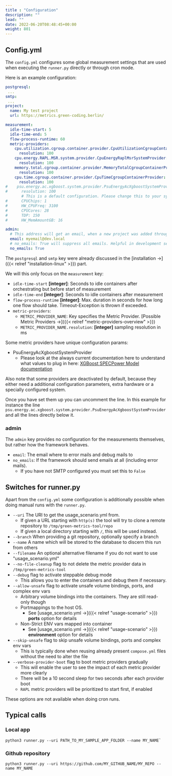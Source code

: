 ```yaml
---
title : "Configuration"
description: ""
lead: ""
date: 2022-06-20T08:48:45+00:00
weight: 801
---
```


## Config.yml

The `config.yml` configures some global measurement settings that are used when
executing the `runner.py` directly or through cron mode.

Here is an example configuration:

```yaml
postgresql:
 ...
smtp:
 ...
project:
  name: My test project
  url: https://metrics.green-coding.berlin/

measurement:
  idle-time-start: 5
  idle-time-end: 5
  flow-process-runtime: 60
  metric-providers:
    cpu.utilization.cgroup.container.provider.CpuUtilizationCgroupContainerProvider:
      resolution: 100
    cpu.energy.RAPL.MSR.system.provider.CpuEnergyRaplMsrSystemProvider:
      resolution: 100
    memory.total.cgroup.container.provider.MemoryTotalCgroupContainerProvider:
      resolution: 100
    cpu.time.cgroup.container.provider.CpuTimeCgroupContainerProvider:
      resolution: 100
#    psu.energy.ac.xgboost.system.provider.PsuEnergyAcXgboostSystemProvider:
#      resolution: 100
       # This is a default configuration. Please change this to your system!
#      CPUChips: 1
#      HW_CPUFreq: 3100
#      CPUCores: 28
#      TDP: 150
#      HW_MemAmountGB: 16

admin:
  # This address will get an email, when a new project was added through the frontend
  email: myemail@dev.local
  # no_emails: True will suppress all emails. Helpful in development servers
  no_emails: True

```

The `postgresql` and `smtp` key were already discussed in the [installation →]({{< relref "installation-linux" >}}) part.

We will this only focus on the `measurement` key:

- `idle-time-start` **[integer]**: Seconds to idle containers after orchestrating but before start of measurement
- `idle-time-end` **[integer]**: Seconds to idle containers after measurement
- `flow-process-runtime` **[integer]**: Max. duration in seconds for how long one flow should take. Timeout-Exception is thrown if exceeded.
- `metric-providers`:
  + `METRIC_PROVIDER_NAME`: Key specifies the Metric Provider. [Possible Metric Providers →]({{< relref "metric-providers-overview" >}})
  + `METRIC_PROVIDER_NAME.resolution`: **[integer]** sampling resolution in ms

Some metric providers have unique configuration params:

- PsuEnergyAcXgboostSystemProvider
  + Please look at the always current documentation here to understand what values to plug in here: [XGBoost SPECPower Model documentation](https://github.com/green-coding-berlin/spec-power-model)

Also note that some providers are deactivated by default, because they either need a
additional configuration parameters, extra hardware or a specially configured system.

Once you have set them up you can uncomment the line. In this example for instance
the line `psu.energy.ac.xgboost.system.provider.PsuEnergyAcXgboostSystemProvider` and all
the lines directly below it.

### admin

The `admin` key provides no configuration for the measurements themselves, but rather how
the framework behaves.

- `email`: The email where to error mails and debug mails to
- `no_emails`: If the framework should send emails at all (including error mails).
  + If you have not SMTP configured you must set this to `False`

## Switches for runner.py

Apart from the `config.yml` some configuration is additionally possible when doing manual runs
with the `runner.py`.

- `--uri` The URI to get the usage_scenario.yml from.
  + If given a URL starting with `http(s)` the tool will try to clone a remote repository to `/tmp/green-metrics-tool/repo`
  + If given a local directory starting with `/`, this will be used instead.
- `--branch` When providing a git repository, optionally specify a branch
- `--name` A name which will be stored to the database to discern this run from others
- `--filename` An optional alternative filename if you do not want to use "usage_scenario.yml"
- `--no-file-cleanup` flag to not delete the metric provider data in `/tmp/green-metrics-tool`
- `--debug` flag to activate steppable debug mode
  + This allows you to enter the containers and debug them if necessary.
- `--allow-unsafe` flag to activate unsafe volume bindings, ports, and complex env vars
  + Arbitrary volume bindings into the containers. They are still read-only though
  + Portmappings to the host OS.
    * See [usage_scenario.yml →]({{< relref "usage-scenario" >}}) **ports** option for details
  + Non-Strict ENV vars mapped into container
    * See [usage_scenario.yml →]({{< relref "usage-scenario" >}}) **environment** option for details
- `--skip-unsafe` flag to skip unsafe volume bindings, ports and complex env vars
  + This is typically done when reusing already present `compose.yml` files without the need to alter the file
- `--verbose-provider-boot` flag to boot metric providers gradually
  + This will enable the user to see the impact of each metric provider more clearly
  + There will be a 10 second sleep for two seconds after each provider boot
  + `RAPL` metric providers will be prioritized to start first, if enabled

These options are not available when doing cron runs.

## Typical calls

### Local app

```console
python3 runner.py --uri PATH_TO_MY_SAMPLE_APP_FOLDER --name MY_NAME`
```

### Github repository

```console
python3 runner.py --uri https://github.com/MY_GITHUB_NAME/MY_REPO --name MY_NAME
```
